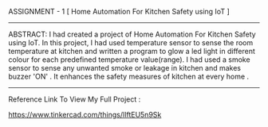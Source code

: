 ASSIGNMENT - 1 [ Home Automation For Kitchen Safety using IoT ]
___________________________________________________________________
ABSTRACT:
     I had created a project of Home Automation For Kitchen Safety using IoT. In this project, I had used temperature sensor to sense the room temperature at  kitchen and written a program to glow a led light in different colour for each predefined temperature value(range). I had used a smoke sensor to sense any unwanted smoke or leakage in kitchen and makes buzzer 'ON' . It enhances the safety measures of kitchen at every home .
___________________________________________________________________
Reference Link To View My Full Project :

https://www.tinkercad.com/things/lIftEU5n9Sk
